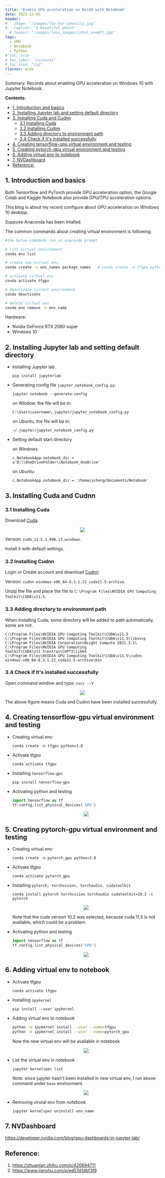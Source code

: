 ```yaml
---
title: 'Enable GPU acceleration on Win10 with Notebook'
date: 2021-12-05
header:
#   image: "/images/foo-bar-identity.jpg"
#   caption: "A beautiful photo"
  # teaser: "/images/less_images/intel_oneAPI.jpg"
tags:
  - GPU 
  - Notebook
  - Python
# toc: true
# toc_label: "Contents"
# toc_icon: "cog"
classes: wide
---
```


Summary: Records about enabling GPU acceleration on Windows 10 with Jupyter Notebook.

**Contents:**
- [1. Introduction and basics](#1-introduction-and-basics)
- [2. Installing Jupyter lab and setting default directory](#2-installing-jupyter-lab-and-setting-default-directory)
- [3. Installing Cuda and Cudnn](#3-installing-cuda-and-cudnn)
  - [3.1 Installing Cuda](#31-installing-cuda)
  - [3.2 Installing Cudnn](#32-installing-cudnn)
  - [3.3 Adding directory to environment path](#33-adding-directory-to-environment-path)
  - [3.4 Check if it's installed successfully](#34-check-if-its-installed-successfully)
- [4. Creating tensorflow-gpu virtual environment and testing](#4-creating-tensorflow-gpu-virtual-environment-and-testing)
- [5. Creating pytorch-gpu virtual environment and testing](#5-creating-pytorch-gpu-virtual-environment-and-testing)
- [6. Adding virtual env to notebook](#6-adding-virtual-env-to-notebook)
- [7. NVDashboard](#7-nvdashboard)
- [Reference:](#reference)

## 1. Introduction and basics

Both Tensorflow and PyTorch provide GPU acceleration option, the Google Colab and Kaggle Notebook also provide GPU/TPU acceleration options.

This blog is about my recent configure about GPU acceleration on Windows 10 desktop.

Suppose Anaconda has been intalled. 

The common commands about creating virtual environment is following:

```bash
#the below commands run in anaconda prompt

# list virtual environment
conda env list

# create new virtual env, 
conda create -n env_names package_names   # conda create -n tfgpu python=3.8

# activate virtual env
conda activate tfgpu

# deactivate current environment
conda deactivate

# delete virtual env
conda env remove -n env_name
```

Hardware: 
- Nvidia GeForce RTX 2060 super
- Windows 10


## 2. Installing Jupyter lab and setting default directory

- Installing Jupyter lab.

  `pip install jupyterlab`

- Generating config file `jupyter_notebook_config.py`:
  
  `jupyter notebook --generate-config`

  on Window, the file will be in:

  `C:\Users\username\.jupyter/jupyter_notebook_config.py`

  on Ubuntu, the file will be in:

  `~/.jupyter/jupyter_notebook_config.py`

- Setting default start directory

  on Windows:

  ```
  c.NotebookApp.notebook_dir = u'D:\\OneDriveFolder\\Notebook_OneDrive'
  ```

  on Ubuntu:

  ```
  c.NotebookApp.notebook_dir = '/home/ycheng/Documents/Notebook'
  ```

## 3. Installing Cuda and Cudnn

### 3.1 Installing Cuda

Download [Cuda](https://developer.nvidia.com/cuda-downloads).

<p align="center">
<img src="../images/20211205_gpu_blog/download_cuda.png"  >
</p>

Version: `cuda_11.5.1_496.13_windows`.

Install it with default settings.

### 3.2 Installing Cudnn

Login or Create account and download [Cudnn](https://link.zhihu.com/?target=https%3A//developer.nvidia.com/rdp/cudnn-download)

Version: `cudnn-windows-x86_64-8.3.1.22_cuda11.5-archive`.

Unzip the file and place the file to `C:\Program Files\NVIDIA GPU Computing Toolkit\CUDA\v11.5`.

### 3.3 Adding directory to environment path

When installing Cuda, some directory will be added to path automatically, some are not. 
```
C:\Program Files\NVIDIA GPU Computing Toolkit\CUDA\v11.5
C:\Program Files\NVIDIA GPU Computing Toolkit\CUDA\v11.5\libnvvp
C:\Program Files\NVIDIA Corporation\Nsight Compute 2021.3.1\
C:\Program Files\NVIDIA GPU Computing Toolkit\CUDA\v11.5\extras\CUPTI\lib64
C:\Program Files\NVIDIA GPU Computing Toolkit\CUDA\v11.5\cudnn-windows-x86_64-8.3.1.22_cuda11.5-archive\bin
```

### 3.4 Check if it's installed successfully

Open command window and type: `nvcc --V`

<p align="center">
<img src="../images/20211205_gpu_blog/nvcc.png"  >
</p>

The above figure means Cuda and Cudnn have been installed successfully.

## 4. Creating tensorflow-gpu virtual environment and testing

- Creating virtual env:

  `conda create -n tfgpu python=3.8`

- Activate tfgpu
  
  `conda activate tfgpu`

- Installing `tensorflow-gpu`

  `pip install tensorflow-gpu`

- Activating python and testing

  ```python
  import tensorflow as tf
  tf.config.list_physical_devices('GPU')
  ```

  <p align="center">
  <img src="../images/20211205_gpu_blog/tfgpu.png"  >
  </p>

## 5. Creating pytorch-gpu virtual environment and testing

- Creating virtual env:

  `conda create -n pytorch_gpu python=3.8`

- Activate tfgpu
  
  `conda activate pytorch_gpu`

- Installing `pytorch, torchvision, torchaudio, cudatoolkit`

  `conda install pytorch torchvision torchaudio cudatoolkit=10.2 -c pytorch`

  <p align="center">
  <img src="../images/20211205_gpu_blog/pytorch.png"  >
  </p>

  Note that the cuda version 10.2 was selected, because cuda 11.5 is not available, which could be a problem.

- Activating python and testing

  ```python
  import tensorflow as tf
  tf.config.list_physical_devices('GPU')
  ```

  <p align="center">
  <img src="../images/20211205_gpu_blog/pt.png"  >
  </p>

## 6. Adding virtual env to notebook

- Activate tfgpu

  `conda activate tfgpu`

- Installing `ipykernel`

  `pip install --user ipykernel`

- Adding virtual env to notebook
  
  ```bash
  python -m ipykernel install --user --name=tfgpu
  python -m ipykernel install --user --name=pytorch_gpu
  ```

  Now the new virtual env will be available in notebook

  <p align="center">
  <img src="../images/20211205_gpu_blog/select_kernel.png"  >
  </p>

- List the virtual env in notebook
  
  `jupyter kernelspec list`

  Note: since jupyter hasn't been installed in new virtual env, I run above command under `base` environment. 

  <p align="center">
  <img src="../images/20211205_gpu_blog/kernel_list.png"  >
  </p>

- Removing virutal env from notebook
  
  `jupyter kernelspec uninstall env_name`

## 7. NVDashboard

<https://developer.nvidia.com/blog/gpu-dashboards-in-jupyter-lab/>


## Reference:
1. <https://zhuanlan.zhihu.com/p/420694711>
2. <https://www.jianshu.com/p/ed57d1dbf3f9>